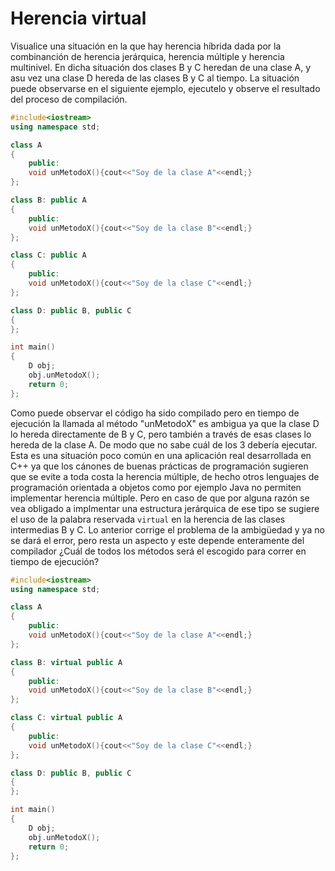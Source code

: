 # Herencia virtual

Visualice una situación en la que hay herencia híbrida dada por la combinanción de herencia jerárquica, herencia múltiple y herencia multinivel. En dicha situación dos clases B y C heredan de una clase A, y asu vez una clase D hereda de las clases B y C al tiempo. La situación puede observarse en el siguiente ejemplo, ejecutelo y observe el resultado del proceso de compilación.

```C++ runnable
#include<iostream>
using namespace std;

class A
{
    public:
    void unMetodoX(){cout<<"Soy de la clase A"<<endl;}
};

class B: public A  
{
    public:
    void unMetodoX(){cout<<"Soy de la clase B"<<endl;}
};

class C: public A
{
    public:
    void unMetodoX(){cout<<"Soy de la clase C"<<endl;}
};

class D: public B, public C
{
};

int main()
{
    D obj;
    obj.unMetodoX();
    return 0;
};
```
Como puede observar el código ha sido compilado pero en tiempo de ejecución la llamada al método "unMetodoX" es ambigua ya que la clase D lo hereda directamente de B y C, pero también a través de esas clases lo hereda de la clase A. De modo que no sabe cuál de los 3 debería ejecutar. Esta es una situación poco común en una aplicación real desarrollada en C++ ya que los cánones de buenas prácticas de programación sugieren que se evite a toda costa la herencia múltiple, de hecho otros lenguajes de programación orientada a objetos como por ejemplo Java no permiten implementar herencia múltiple. Pero en caso de que por alguna razón se vea obligado a implmentar una estructura jerárquica de ese tipo se sugiere el uso de la palabra reservada `virtual` en la herencia de las clases intermedias B y C. Lo anterior corrige el problema de la ambigüedad y ya no se dará el error, pero resta un aspecto y este depende enteramente del compilador ¿Cuál de todos los métodos será el escogido para correr en tiempo de ejecución?

```C++ runnable
#include<iostream>
using namespace std;

class A
{
    public:
    void unMetodoX(){cout<<"Soy de la clase A"<<endl;}
};

class B: virtual public A  
{
    public:
    void unMetodoX(){cout<<"Soy de la clase B"<<endl;}
};

class C: virtual public A
{
    public:
    void unMetodoX(){cout<<"Soy de la clase C"<<endl;}
};

class D: public B, public C
{
};

int main()
{
    D obj;
    obj.unMetodoX();
    return 0;
};
```
